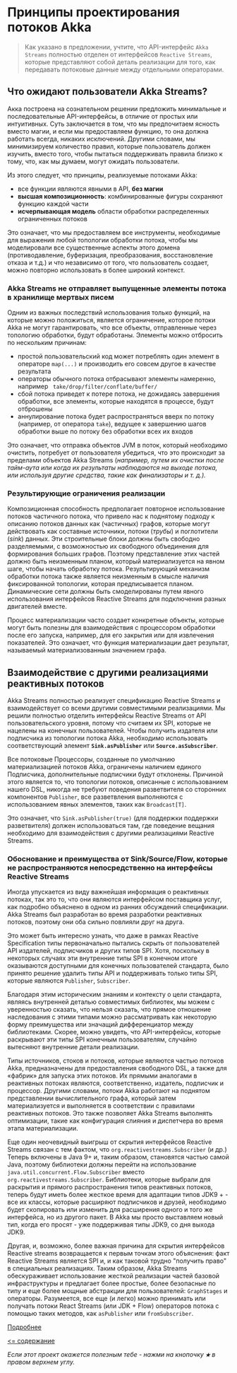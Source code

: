 # Принципы проектирования потоков Akka

>Как указано в предложении, учтите, что API-интерфейс `Akka Streams` полностью отделен от интерфейсов `Reactive Streams`, 
которые представляют собой деталь реализации для того, как передавать потоковые данные между отдельными операторами.

## Что ожидают пользователи Akka Streams?
Акка построена на сознательном решении предложить минимальные и последовательные API-интерфейсы, в отличие от простых 
или интуитивных. Суть заключается в том, что мы предпочитаем ясность вместо магии, и если мы предоставляем 
функцию, то она должна работать всегда, никаких исключений. Другими словами, мы минимизируем количество 
правил, которые пользователь должен изучить, вместо того, чтобы пытаться поддерживать правила близко к тому, что, как 
мы думаем, могут ожидать пользователи.

Из этого следует, что принципы, реализуемые потоками Akka:

* все функции являются явными в API, **без магии**
* **высшая композиционность**: комбинированные фигуры сохраняют функцию каждой части
* **исчерпывающая модель** области обработки распределенных ограниченных потоков

Это означает, что мы предоставляем все инструменты, необходимые для выражения любой топологии обработки потока, 
чтобы мы моделировали все существенные аспекты этого домена (противодавление, буферизация, преобразования, 
восстановление отказа и т.д.) и что независимо от того, что пользователь создает, можно повторно использовать в 
более широкий контекст.

### Akka Streams не отправляет выпущенные элементы потока в хранилище мертвых писем
Одним из важных последствий использования только функций, на которые можно положиться, является ограничение, которое 
потоки Akka не могут гарантировать, что все объекты, отправленные через топологию обработки, будут обработаны. Элементы 
можно отбросить по нескольким причинам:

* простой пользовательский код может потреблять один элемент в операторе `map(...)` и производить его совсем другое в 
качестве результата
* операторы обычного потока отбрасывают элементы намеренно, например ` take/drop/filter/conflate/buffer/`
* сбой потока приведет к потере потока, не дожидаясь завершения обработки, все элементы, которые находятся в процессе, 
будут отброшены
* аннулирование потока будет распространяться вверх по потоку (например, от оператора `take`), ведущее к завершению 
шагов обработки выше по потоку без обработки всех их входов

Это означает, что отправка объектов JVM в поток, который необходимо очистить, потребует от пользователя убедиться, 
что это происходит за пределами объектов Akka Streams (_например, путем их очистки после тайм-аута или когда их 
результаты наблюдаются на выходе потока, или используя другие средства, такие как финализаторы и т. д.)._

### Результирующие ограничения реализации
Композиционная способность предполагает повторное использование потоков частичного потока, что привело нас к поднятому 
подходу к описанию потоков данных как (частичных) графов, которые могут действовать как составные источники, потоки 
(_трубы_) и поглотители (_sink_) данных. Эти строительные блоки должны быть свободно разделяемыми, с возможностью их 
свободного объединения для формирования больших графов. Поэтому представление этих частей должно быть неизменным 
планом, который материализуется на явном шаге, чтобы начать обработку потока. Результирующий механизм обработки потока 
также является неизменным в смысле наличия фиксированной топологии, которая предписывается планом. Динамические сети 
должны быть смоделированы путем явного использования интерфейсов Reactive Streams для подключения разных двигателей вместе.

Процесс материализации часто создает конкретные объекты, которые могут быть полезны для взаимодействия с процессором 
обработки после его запуска, например, для его закрытия или для извлечения показателей. Это означает, что функция 
материализации дает результат, называемый материализованным значением графа.

## Взаимодействие с другими реализациями реактивных потоков
Akka Streams полностью реализует спецификацию Reactive Streams и взаимодействует со всеми другими совместимыми 
реализациями. Мы решили полностью отделить интерфейсы Reactive Streams от API пользовательского уровня, потому что 
считаем их SPI, которые не нацелены на конечных пользователей. Чтобы получить издателя или подписчика из топологии 
потока Akka, необходимо использовать соответствующий элемент **`Sink.asPublisher`** или **`Source.asSubscriber`**.

Все потоковые Процессоры, созданные по умолчанию материализацией потоков Akka, ограничены наличием единого Подписчика, 
дополнительные подписчики будут отклонены. Причиной этого является то, что топологии потоков, описанные с 
использованием нашего DSL, никогда не требуют поведения разветвителя со сторонних компонентов `Publisher`, все 
разветвления выполняются с использованием явных элементов, таких как `Broadcast[T]`.

Это означает, что `Sink.asPublisher(true)` (для поддержки поддержки разветвителя) должен использоваться там, где поведение 
вещания необходимо для взаимодействия с другими реализациями Reactive Streams.

### Обоснование и преимущества от Sink/Source/Flow, которые не распространяются непосредственно на интерфейсы Reactive Streams
Иногда упускается из виду важнейшая информация о реактивных потоках, так это то, что они являются интерфейсом поставщика 
услуг, как подробно объяснено в одном из ранних обсуждений спецификации. Akka Streams был разработан во время разработки 
реактивных потоков, поэтому они оба сильно повлияли друг на друга.

Это может быть интересно узнать, что даже в рамках Reactive Specification типы первоначально пытались скрыть от 
пользователей API издателей, подписчиков и других типов SPI. Хотя, поскольку в некоторых случаях эти внутренние типы 
SPI в конечном итоге оказываются доступными для конечных пользователей стандарта, было принято решение удалить типы API 
и поддерживать только типы SPI, которые являются `Publisher`, `Subscriber`.

Благодаря этим историческим знаниям и контексту о цели стандарта, являясь внутренней деталью совместимых библиотек, мы 
можем с уверенностью сказать, что нельзя сказать, что прямое отношение наследования с этими типами можно рассматривать 
как некоторую форму преимущества или значащий дифференциатор между библиотеками. Скорее, можно увидеть, что 
API-интерфейсы, которые раскрывают эти типы SPI конечным пользователям, случайно вытесняют внутренние детали реализации.

Типы источников, стоков и потоков, которые являются частью потоков Akka, предназначены для предоставления свободного DSL, 
а также для «фабрик» для запуска этих потоков. Их прямыми аналогами в реактивных потоках являются, соответственно, 
издатель, подписчик и процессор. Другими словами, потоки Akka работают на поднятом представлении вычислительного графа, 
который затем материализуется и выполняется в соответствии с правилами реактивных потоков. Это также позволяет Akka 
Streams выполнять оптимизации, такие как конфигурация слияния и диспетчера во время этапа материализации.

Еще один неочевидный выигрыш от скрытия интерфейсов Reactive Streams связан с тем фактом, что `org.reactivestreams.Subscriber` 
(и др.) Теперь включены в Java 9+ и, таким образом, становятся частью самой Java, поэтому библиотеки должны перейти на 
использование `java.util.concurrent.Flow.Subscriber` вместо `org.reactivestreams.Subscriber`. Библиотеки, которые выбрали 
для раскрытия и прямого распространения типов реактивных потоков, теперь будут иметь более жесткое время для адаптации 
типов JDK9 + - все их классы, которые расширяют подписчиков и друзей, необходимо будет скопировать или изменить для 
расширения одного и того же интерфейса, но из другого пакет. В Akka мы просто выставляем новый тип, когда его просят - 
уже поддерживая типы JDK9, со дня выхода JDK9.

Другая, и, возможно, более важная причина для скрытия интерфейсов Reactive streams возвращается к первым точкам этого 
объяснения: факт Reactive Streams является SPI и, и как таковой трудно "получить право" в специальных реализациях. Таким 
образом, Akka Streams обескураживает использование жесткой реализации частей базовой инфраструктуры и предлагает более 
простые, более безопасные по типу и еще более мощные абстракции для пользователей: `GraphStages` и операторы. Разумеется, 
все еще (и легко) можно принимать или получать потоки React Streams (или JDK + Flow) операторов потока с помощью таких 
методов, как `asPublisher` или `fromSubscriber`.

[Подробнее](https://doc.akka.io/docs/akka/current/general/stream/stream-design.html)

[<= содержание](https://github.com/steklopod/Akka-Streams/blob/master/readme.md)

_Если этот проект окажется полезным тебе - нажми на кнопочку **`★`** в правом верхнем углу._

